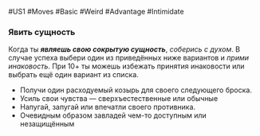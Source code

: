 #US1 #Moves #Basic #Weird #Advantage #Intimidate 
### Явить сущность

Когда ты ***являешь свою сокрытую сущность***, *соберись с духом*. В случае успеха выбери один из приведённых ниже вариантов и *прими инаковость*. При 10+ ты можешь избежать принятия инаковости или выбрать ещё один вариант из списка.
- Получи один расходуемый козырь для своего следующего броска.
- Усиль свои чувства — сверхъестественные или обычные
- Напугай, запугай или впечатли своего противника.
- Очевидным образом завладей чем-то доступным или незащищённым

